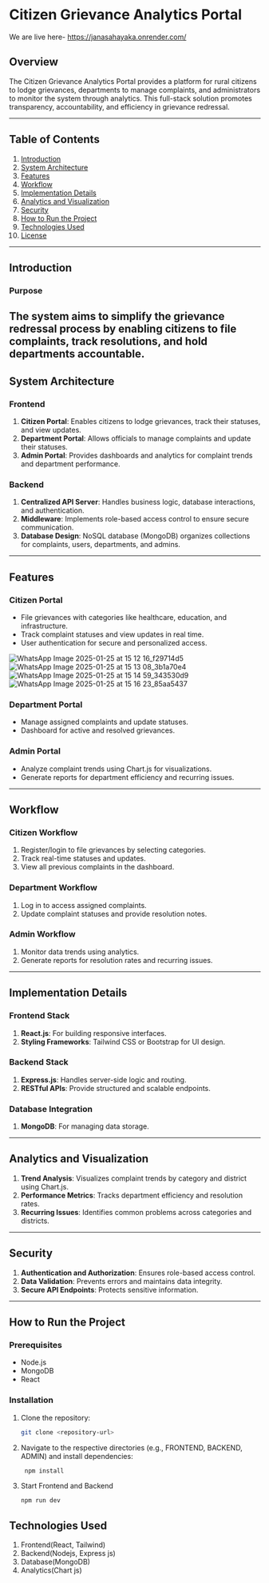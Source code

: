 # Citizen Grievance Analytics Portal
We are live here- https://janasahayaka.onrender.com/

## Overview
The Citizen Grievance Analytics Portal provides a platform for rural citizens to lodge grievances, departments to manage complaints, and administrators to monitor the system through analytics. This full-stack solution promotes transparency, accountability, and efficiency in grievance redressal.

---

## Table of Contents
1. [Introduction](#introduction)
2. [System Architecture](#system-architecture)
3. [Features](#features)
4. [Workflow](#workflow)
5. [Implementation Details](#implementation-details)
6. [Analytics and Visualization](#analytics-and-visualization)
7. [Security](#security)
8. [How to Run the Project](#how-to-run-the-project)
9. [Technologies Used](#technologies-used)
10. [License](#license)

---

## Introduction
### Purpose
The system aims to simplify the grievance redressal process by enabling citizens to file complaints, track resolutions, and hold departments accountable. 
---

## System Architecture
### Frontend
1. **Citizen Portal**: Enables citizens to lodge grievances, track their statuses, and view updates.
2. **Department Portal**: Allows officials to manage complaints and update their statuses.
3. **Admin Portal**: Provides dashboards and analytics for complaint trends and department performance.

### Backend
1. **Centralized API Server**: Handles business logic, database interactions, and authentication.
2. **Middleware**: Implements role-based access control to ensure secure communication.
3. **Database Design**: NoSQL database (MongoDB) organizes collections for complaints, users, departments, and admins.

---

## Features
### Citizen Portal
- File grievances with categories like healthcare, education, and infrastructure.
- Track complaint statuses and view updates in real time.
- User authentication for secure and personalized access.
  
![WhatsApp Image 2025-01-25 at 15 12 16_f29714d5](https://github.com/user-attachments/assets/28b6f213-96ae-4ce9-b497-91ebe697c5bf)
![WhatsApp Image 2025-01-25 at 15 13 08_3b1a70e4](https://github.com/user-attachments/assets/0cb5a9f8-67c6-4e59-a7e6-1dec9e53558f)
![WhatsApp Image 2025-01-25 at 15 14 59_343530d9](https://github.com/user-attachments/assets/5f4547fb-71b1-46f1-b112-4d8fc3e752b8)
![WhatsApp Image 2025-01-25 at 15 16 23_85aa5437](https://github.com/user-attachments/assets/11c18df0-bd83-400c-a178-cf3f4b5f9ec4)

### Department Portal
- Manage assigned complaints and update statuses.
- Dashboard for active and resolved grievances.

### Admin Portal
- Analyze complaint trends using Chart.js for visualizations.
- Generate reports for department efficiency and recurring issues.

---

## Workflow
### Citizen Workflow
1. Register/login to file grievances by selecting categories.
2. Track real-time statuses and updates.
3. View all previous complaints in the dashboard.

### Department Workflow
1. Log in to access assigned complaints.
2. Update complaint statuses and provide resolution notes.

### Admin Workflow
1. Monitor data trends using analytics.
2. Generate reports for resolution rates and recurring issues.

---

## Implementation Details
### Frontend Stack
1. **React.js**: For building responsive interfaces.
2. **Styling Frameworks**: Tailwind CSS or Bootstrap for UI design.

### Backend Stack
1. **Express.js**: Handles server-side logic and routing.
2. **RESTful APIs**: Provide structured and scalable endpoints.

### Database Integration
1. **MongoDB**: For managing data storage.

---

## Analytics and Visualization
1. **Trend Analysis**: Visualizes complaint trends by category and district using Chart.js.
2. **Performance Metrics**: Tracks department efficiency and resolution rates.
3. **Recurring Issues**: Identifies common problems across categories and districts.

---

## Security
1. **Authentication and Authorization**: Ensures role-based access control.
2. **Data Validation**: Prevents errors and maintains data integrity.
3. **Secure API Endpoints**: Protects sensitive information.

---

## How to Run the Project
### Prerequisites
- Node.js
- MongoDB
- React

### Installation
1. Clone the repository:
   ```bash
   git clone <repository-url>
2. Navigate to the respective directories (e.g., FRONTEND, BACKEND, ADMIN) and install dependencies:
   ```bash
    npm install
3. Start Frontend and Backend
   ```bash
   npm run dev
## Technologies Used
1. Frontend(React, Tailwind)
2. Backend(Nodejs, Express js)
3. Database(MongoDB)
4. Analytics(Chart js)

